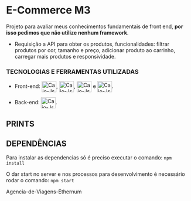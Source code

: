 # E-Commerce M3

Projeto para avaliar meus conhecimentos fundamentais de front end, <strong>por isso pedimos que não utilize nenhum framework</strong>.

- Requisição a API para obter os produtos, funcionalidades: filtrar produtos por cor, tamanho e preço, adicionar produto ao carrinho, carregar mais produtos e responsividade.

### TECNOLOGIAS E FERRAMENTAS UTILIZADAS


- Front-end:  <img align="center" alt="Caio-Js" height="30" width="40" src="https://cdn.jsdelivr.net/gh/devicons/devicon/icons/css3/css3-original.svg">, <img align="center" alt="Caio-Js" height="30" width="40" src="https://cdn.jsdelivr.net/gh/devicons/devicon/icons/html5/html5-original.svg">, <img align="center" alt="Caio-Js" height="30" width="40" src="https://cdn.jsdelivr.net/gh/devicons/devicon/icons/sass/sass-original.svg"> e <img align="center" alt="Caio-Js" height="30" width="40" src="https://cdn.jsdelivr.net/gh/devicons/devicon/icons/gulp/gulp-plain.svg">.

- Back-end: <img align="center" alt="Caio-Js" height="30" width="40" src="https://cdn.jsdelivr.net/gh/devicons/devicon/icons/javascript/javascript-plain.svg">.


## PRINTS



## DEPENDÊNCIAS

Para instalar as dependencias só é preciso executar o comando: `npm install`

O dar start no server e nos processos para desenvolvimento é necessário rodar o comando: `npm start`

Agencia-de-Viagens-Ethernum
